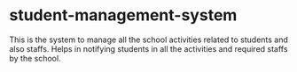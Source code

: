 # student-management-system
This is the system to manage all the school activities related to students and also staffs. Helps in notifying students in all the activities and required staffs by the school.
